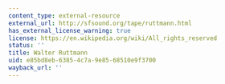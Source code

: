```yaml
---
content_type: external-resource
external_url: http://sfsound.org/tape/ruttmann.html
has_external_license_warning: true
license: https://en.wikipedia.org/wiki/All_rights_reserved
status: ''
title: Walter Ruttmann
uid: e85bd8eb-6385-4c7a-9e85-68510e9f3700
wayback_url: ''
---
```

